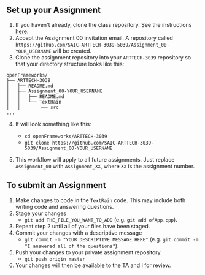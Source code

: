 ## Set up your Assignment

1.  If you haven't already, clone the class repository. See the instructions [here](https://github.com/SAIC-ATS/ARTTECH-3039#setup-options).
2.  Accept the Assignment 00 invitation email. A repository called `https://github.com/SAIC-ARTTECH-3039-5039/Assignment_00-YOUR_USERNAME` will be created.
3.  Clone the assignment repository into your `ARTTECH-3039` repository so that your directory structure looks like this:

```
openFrameworks/
├── ARTTECH-3039
│   ├── README.md
│   ├── Assignment_00-YOUR_USERNAME
│   │   ├── README.md
│   │   └── TextRain
│   │       └── src
...

```
4.  It will look something like this:
    -   `cd openFrameworks/ARTTECH-3039`
    -   `git clone https://github.com/SAIC-ARTTECH-3039-5039/Assignment_00-YOUR_USERNAME`

5.  This workflow will apply to all future assignments. Just replace `Assignment_00` with `Assignment_XX`, where `XX` is the assignment number.

## To submit an Assignment

1.  Make changes to code in the `TextRain` code. This may include both writing code and answering questions.
2.  Stage your changes
    -   `git add THE_FILE_YOU_WANT_TO_ADD` (e.g. `git add ofApp.cpp`).
3.  Repeat step 2 until all of your files have been staged.
4.  Commit your changes with a descriptive message
    -   `git commit -m "YOUR DESCRIPTIVE MESSAGE HERE"` (e.g. `git commit -m "I answered all of the questions"`).
5.  Push your changes to your private assignment repository.
    -   `git push origin master`
6.  Your changes will then be available to the TA and I for review.
